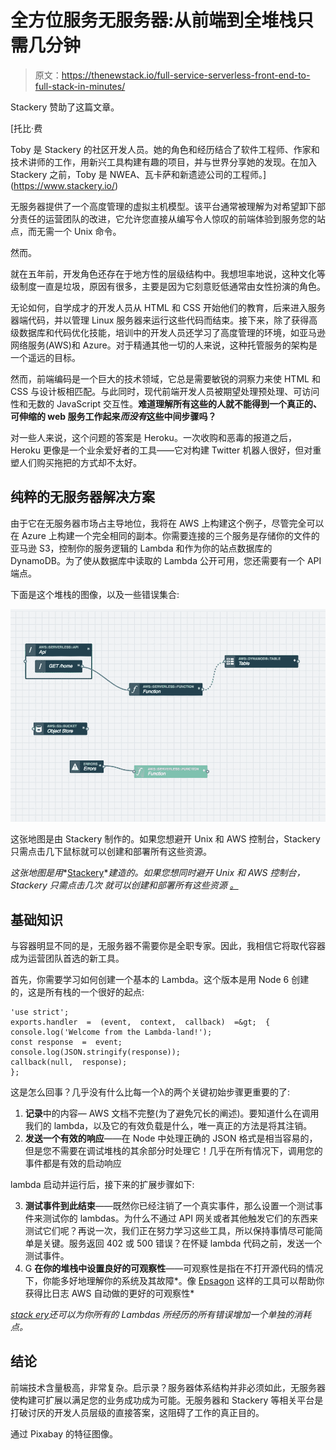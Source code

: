 # 全方位服务无服务器:从前端到全堆栈只需几分钟

> 原文：<https://thenewstack.io/full-service-serverless-front-end-to-full-stack-in-minutes/>

Stackery 赞助了这篇文章。

 [托比·费

Toby 是 Stackery 的社区开发人员。她的角色和经历结合了软件工程师、作家和技术讲师的工作，用新兴工具构建有趣的项目，并与世界分享她的发现。在加入 Stackery 之前，Toby 是 NWEA、瓦卡萨和新遗迹公司的工程师。](https://www.stackery.io/) 

无服务器提供了一个高度管理的虚拟主机模型。该平台通常被理解为对希望卸下部分责任的运营团队的改进，它允许您直接从编写令人惊叹的前端体验到服务您的站点，而无需一个 Unix 命令。

然而。

就在五年前，开发角色还存在于地方性的层级结构中。我想坦率地说，这种文化等级制度一直是垃圾，原因有很多，主要是因为它刻意贬低通常由女性扮演的角色。

无论如何，自学成才的开发人员从 HTML 和 CSS 开始他们的教育，后来进入服务器端代码，并以管理 Linux 服务器来运行这些代码而结束。接下来，除了获得高级数据库和代码优化技能，培训中的开发人员还学习了高度管理的环境，如亚马逊网络服务(AWS)和 Azure。对于精通其他一切的人来说，这种托管服务的架构是一个遥远的目标。

然而，前端编码是一个巨大的技术领域，它总是需要敏锐的洞察力来使 HTML 和 CSS 与设计板相匹配。与此同时，现代前端开发人员被期望处理预处理、可访问性和无数的 JavaScript 交互性。**难道理解所有这些的人就不能得到一个真正的、可伸缩的 web 服务工作起来*而没有*这些中间步骤吗？**

对一些人来说，这个问题的答案是 Heroku。一次收购和恶毒的报道之后，Heroku 更像是一个业余爱好者的工具——它对构建 Twitter 机器人很好，但对重塑人们购买拖把的方式却不太好。

## 纯粹的无服务器解决方案

由于它在无服务器市场占主导地位，我将在 AWS 上构建这个例子，尽管完全可以在 Azure 上构建一个完全相同的副本。你需要连接的三个服务是存储你的文件的亚马逊 S3，控制你的服务逻辑的 Lambda 和作为你的站点数据库的 DynamoDB。为了使从数据库中读取的 Lambda 公开可用，您还需要有一个 API 端点。

下面是这个堆栈的图像，以及一些错误集合:

![](img/96a7de44bf6b560ec0c4b50853d35820.png)

这张地图是由 Stackery 制作的。如果您想避开 Unix 和 AWS 控制台，Stackery 只需点击几下鼠标就可以创建和部署所有这些资源。

*这张地图是用**[Stackery](https://www.stackery.io/)**建造的。如果您想同时避开 Unix 和 AWS 控制台，Stackery 只需点击几次* *就可以创建和部署所有这些资源* *[。](https://docs.stackery.io/docs/tutorials/quickstart/)*

## 基础知识

与容器明显不同的是，无服务器不需要你是全职专家。因此，我相信它将取代容器成为运营团队首选的新工具。

首先，你需要学习如何创建一个基本的 Lambda。这个版本是用 Node 6 创建的，这是所有栈的一个很好的起点:

```
'use strict';
exports.handler  =  (event,  context,  callback)  =&gt;  {
console.log('Welcome from the Lambda-land!');
const response  =  event;
console.log(JSON.stringify(response));
callback(null,  response);
};

```

这是怎么回事？几乎没有什么比每一个λ的两个关键初始步骤更重要的了:

1.  **记录**中的内容— AWS 文档不完整(为了避免冗长的阐述)。要知道什么在调用我们的 lambda，以及它的有效负载是什么，唯一真正的方法是将其注销。
2.  **发送一个有效的响应**——在 Node 中处理正确的 JSON 格式是相当容易的，但是您不需要在调试堆栈的其余部分时处理它！几乎在所有情况下，调用您的事件都是有效的启动响应

lambda 启动并运行后，接下来的扩展步骤如下:

3.  **测试事件到此结束**——既然你已经注销了一个真实事件，那么设置一个测试事件来测试你的 lambdas。为什么不通过 API 网关或者其他触发它们的东西来测试它们呢？再说一次，我们正在努力学习这些工具，所以保持事情尽可能简单是关键。服务返回 402 或 500 错误？在怀疑 lambda 代码之前，发送一个测试事件。
4.  G **在你的堆栈中设置良好的可观察性**——可观察性是指在不打开源代码的情况下，你能多好地理解你的系统及其故障*。像 [Epsagon](https://epsagon.com/) 这样的工具可以帮助你获得比日志 AWS 自动做的更好的可观察性*

*[stack ery](https://www.stackery.io/)还可以为你所有的 Lambdas 所经历的所有错误增加一个单独的消耗点。*

## 结论

前端技术含量极高，非常复杂。启示录？服务器体系结构并非必须如此，无服务器使构建可扩展以满足您的业务成功成为可能。无服务器和 Stackery 等相关平台是打破讨厌的开发人员层级的直接答案，这阻碍了工作的真正目的。

通过 Pixabay 的特征图像。

<svg xmlns:xlink="http://www.w3.org/1999/xlink" viewBox="0 0 68 31" version="1.1"><title>Group</title> <desc>Created with Sketch.</desc></svg>